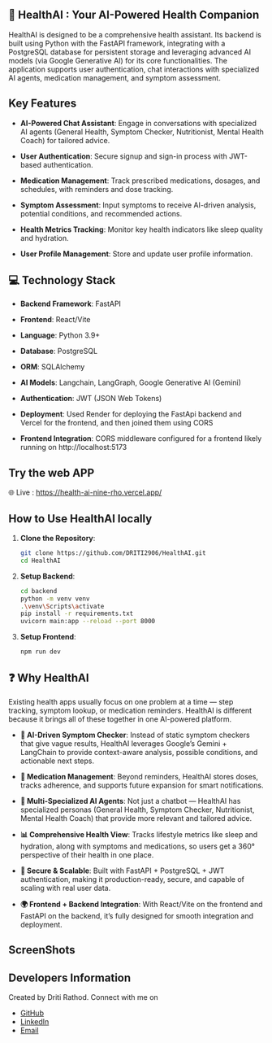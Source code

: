 ## 🏥 HealthAI : Your AI-Powered Health Companion 

HealthAI is designed to be a comprehensive health assistant. Its backend is built using Python with the FastAPI framework, integrating with a PostgreSQL database for persistent storage and leveraging advanced AI models (via Google Generative AI) for its core functionalities. The application supports user authentication, chat interactions with specialized AI agents, medication management, and symptom assessment.

## Key Features 

- **AI-Powered Chat Assistant**: Engage in conversations with specialized AI agents (General Health, Symptom Checker, Nutritionist, Mental Health Coach) for tailored advice.

- **User Authentication**: Secure signup and sign-in process with JWT-based authentication.

- **Medication Management**: Track prescribed medications, dosages, and schedules, with reminders and dose tracking.

- **Symptom Assessment**: Input symptoms to receive AI-driven analysis, potential conditions, and recommended actions.

- **Health Metrics Tracking**: Monitor key health indicators like sleep quality and hydration.

- **User Profile Management**: Store and update user profile information.

## 💻 Technology Stack

- **Backend Framework**: FastAPI

- **Frontend**: React/Vite 

- **Language**: Python 3.9+ 

- **Database**: PostgreSQL

- **ORM**: SQLAlchemy

- **AI Models**: Langchain, LangGraph, Google Generative AI (Gemini)

- **Authentication**: JWT (JSON Web Tokens)

- **Deployment**: Used Render for deploying the FastApi backend and Vercel for the frontend, and then joined them using CORS

- **Frontend Integration**: CORS middleware configured for a frontend likely running on http://localhost:5173 

## Try the web APP 

🌐 Live : https://health-ai-nine-rho.vercel.app/

## How to Use HealthAI locally 

1. **Clone the Repository**:

   ```bash
   git clone https://github.com/DRITI2906/HealthAI.git
   cd HealthAI
   ```

2. **Setup Backend**:

   ```bash
   cd backend
   python -m venv venv
   .\venv\Scripts\activate     
   pip install -r requirements.txt
   uvicorn main:app --reload --port 8000
   ```   

3. **Setup Frontend**:

   ```bash 
   npm run dev
   ```    

## ❓ Why HealthAI

Existing health apps usually focus on one problem at a time — step tracking, symptom lookup, or medication reminders. HealthAI is different because it brings all of these together in one AI-powered platform.

- **🤖 AI-Driven Symptom Checker**: Instead of static symptom checkers that give vague results, HealthAI leverages Google’s Gemini + LangChain to provide context-aware analysis, possible conditions, and actionable next steps.

- **💊 Medication Management**: Beyond reminders, HealthAI stores doses, tracks adherence, and supports future expansion for smart notifications.

- **🧠 Multi-Specialized AI Agents**: Not just a chatbot — HealthAI has specialized personas (General Health, Symptom Checker, Nutritionist, Mental Health Coach) that provide more relevant and tailored advice.

- **📊 Comprehensive Health View**: Tracks lifestyle metrics like sleep and hydration, along with symptoms and medications, so users get a 360° perspective of their health in one place.

- **🔐 Secure & Scalable**: Built with FastAPI + PostgreSQL + JWT authentication, making it production-ready, secure, and capable of scaling with real user data.

- **🌍 Frontend + Backend Integration**: With React/Vite on the frontend and FastAPI on the backend, it’s fully designed for smooth integration and deployment. 

## ScreenShots



## Developers Information

Created by Driti Rathod. Connect with me on 

- [GitHub](https://github.com/DRITI2906)
- [LinkedIn](https://www.linkedin.com/in/driti-rathod-ab038a294/)
- [Email](mailto:dritirathod2906@gmail.com)
